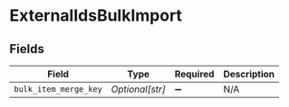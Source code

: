 # ExternalIdsBulkImport


## Fields

| Field                 | Type                  | Required              | Description           |
| --------------------- | --------------------- | --------------------- | --------------------- |
| `bulk_item_merge_key` | *Optional[str]*       | :heavy_minus_sign:    | N/A                   |